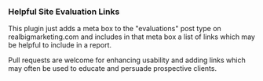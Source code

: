 ### Helpful Site Evaluation Links

This plugin just adds a meta box to the "evaluations" post type on realbigmarketing.com and
includes in that meta box a list of links which may be helpful to include in a report.

Pull requests are welcome for enhancing usability and adding links which may often be used
to educate and persuade prospective clients.